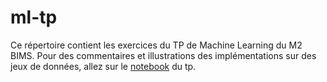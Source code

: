 # ml-tp

Ce répertoire contient les exercices du TP de Machine Learning du M2 BIMS. Pour des commentaires et illustrations des implémentations sur des jeux de données, allez sur le [notebook](./TP.ipynb) du tp.